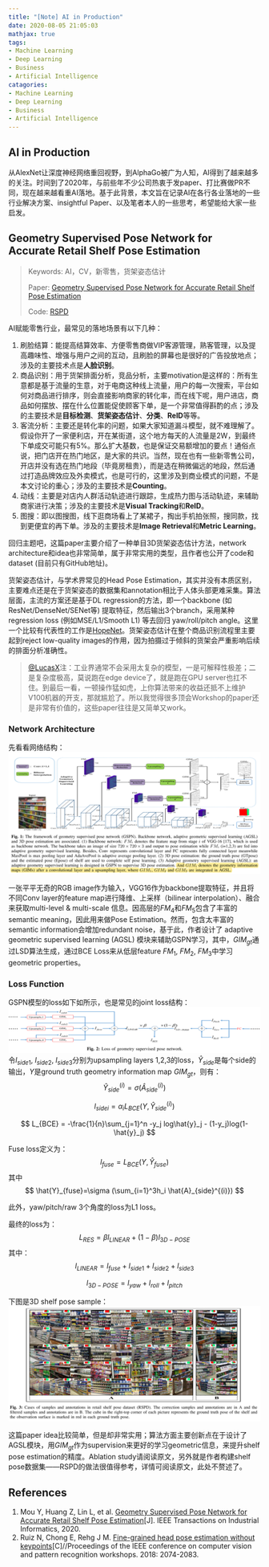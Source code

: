 ```yaml
---
title: "[Note] AI in Production"
date: 2020-08-05 21:05:03
mathjax: true
tags:
- Machine Learning
- Deep Learning
- Business
- Artificial Intelligence
catagories:
- Machine Learning
- Deep Learning
- Business
- Artificial Intelligence
---
```

## AI in Production
从AlexNet让深度神经网络重回视野，到AlphaGo被广为人知，AI得到了越来越多的关注。时间到了2020年，与前些年不少公司热衷于发paper、打比赛做PR不同，现在越来越看重AI落地。基于此背景，本文旨在记录AI在各行各业落地的一些行业解决方案、insightful Paper、以及笔者本人的一些思考，希望能给大家一些启发。

## Geometry Supervised Pose Network for Accurate Retail Shelf Pose Estimation
> Keywords: AI，CV，新零售，货架姿态估计
>
> Paper: [Geometry Supervised Pose Network for Accurate Retail Shelf Pose Estimation](https://ieeexplore.ieee.org/abstract/document/9112652/)
> 
> Code: [RSPD](https://github.com/AIKnowU/RSPD)

AI赋能零售行业，最常见的落地场景有以下几种：
1. 刷脸结算：能提高结算效率、方便零售商做VIP客源管理，熟客管理，以及提高趣味性、增强与用户之间的互动，且刷脸的屏幕也是很好的广告投放地点；涉及的主要技术点是**人脸识别**。
2. 商品识别：用于货架排面分析，竞品分析，主要motivation是这样的：所有生意都是基于流量的生意，对于电商这种线上流量，用户的每一次搜索，平台如何对商品进行排序，则会直接影响商家的转化率，而在线下呢，用户进店，商品如何摆放、摆在什么位置能促使顾客下单，是一个非常值得斟酌的点；涉及的主要技术是**目标检测**、**货架姿态估计**、**分类**、**ReID**等等。
3. 客流分析：主要还是转化率的问题，如果大家知道漏斗模型，就不难理解了。假设你开了一家便利店，开在某街道，这个地方每天的人流量是2W，到最终下单成交可能只有5%。那么扩大基数，也是保证交易额增加的要点！通俗点说，把门店开在热门地区，是大家的共识。当然，现在也有一些新零售公司，开店并没有选在热门地段（毕竟房租贵），而是选在稍微偏远的地段，然后通过打造品牌效应及外卖模式，也是可行的，这里涉及到商业模式的问题，不是本文讨论的重心；涉及的主要技术是**Counting**。
4. 动线：主要是对店内人群活动轨迹进行跟踪，生成热力图与活动轨迹，来辅助商家进行决策；涉及的主要技术是**Visual Tracking**和**ReID**。
5. 图搜：即以图搜图，线下逛商场看上了某裙子，掏出手机拍张照，搜同款，找到更便宜的再下单。涉及的主要技术是**Image Retrieval**和**Metric Learning**。

回归主题吧，这篇paper主要介绍了一种单目3D货架姿态估计方法，network architecture和idea也非常简单，属于非常实用的类型，且作者也公开了code和dataset (目前只有GitHub地址)。

货架姿态估计，与学术界常见的Head Pose Estimation，其实并没有本质区别，主要难点还是在于货架姿态的数据集和annotation相比于人体头部更难采集。算法层面，主流的方案还是基于DL regression的方法，即一个backbone (如ResNet/DenseNet/SENet等) 提取特征，然后输出3个branch，采用某种regression loss (例如MSE/L1/Smooth L1) 等去回归 yaw/roll/pitch angle。这里一个比较有代表性的工作是[HopeNet](http://openaccess.thecvf.com/content_cvpr_2018_workshops/papers/w41/Ruiz_Fine-Grained_Head_Pose_CVPR_2018_paper.pdf)。货架姿态估计在整个商品识别流程里主要起到reject low-quality images的作用，因为拍摄过于倾斜的货架会严重影响后续的排面分析准确性。

> [@LucasX](https://www.zhihu.com/people/xulu-0620)注：工业界通常不会采用太复杂的模型，一是可解释性极差；二是复杂度极高，莫说跑在edge device了，就是跑在GPU server也扛不住。到最后一看，一顿操作猛如虎，上你算法带来的收益还抵不上维护V100机器的开支，那就尴尬了。所以我觉得很多顶会Workshop的paper还是非常有价值的，这些paper往往是又简单又work。

### Network Architecture
先看看网络结构：
![GSPN Backbone](https://raw.githubusercontent.com/lucasxlu/blog/master/source/_posts/ai-in-production/gspn_backbone.png)

一张平平无奇的RGB image作为输入，VGG16作为backbone提取特征，并且将不同Conv layer的feature map进行降维、上采样（bilinear interpolation）、融合来获取multi-level & multi-scale 信息。因高层的$FM_4$和$FM_5$包含了丰富的semantic meaning，因此用来做Pose Estimation。然而，包含太丰富的semantic information会增加redundant noise，基于此，作者设计了 adaptive geometric supervised learning (AGSL) 模块来辅助GSPN学习，其中，$GIM_{gt}$通过LSD算法生成，通过BCE Loss来从低层feature $FM_1$, $FM_2$, $FM_3$中学习geometric properties。

### Loss Function
GSPN模型的loss如下如所示，也是常见的joint loss结构：
![GSPN Loss](https://raw.githubusercontent.com/lucasxlu/blog/master/source/_posts/ai-in-production/gspn_loss.png)
令$l_{side1}$, $l_{side2}$, $l_{side3}$分别为upsampling layers 1,2,3的loss，$\hat{Y}_{side}$是每个side的输出，$Y$是ground truth geometry information map $GIM_{gt}$，则有：
$$
\hat{Y}_{side}^{(i)}=\sigma (\hat{A}_{side}^{(i)})
$$

$$
l_{sidei} = α_i L_{BCE}(Y, \hat{Y}_{side}^{(i)})
$$

$$
L_{BCE} = -\frac{1}{n}\sum_{j=1}^n -y_j log\hat{y}_j - (1-y_j)log(1-\hat{y}_j)
$$

Fuse loss定义为：
$$
l_{fuse}=L_{BCE}(Y, \hat{Y}_{fuse})
$$
其中
$$
\hat{Y}_{fuse}=\sigma (\sum_{i=1}^3h_i \hat{A}_{side}^{(i)})
$$

此外，yaw/pitch/raw 3个角度的loss为L1 loss。

最终的loss为：
$$
L_{RES}=\beta l_{LINEAR} + (1-\beta)l_{3D-POSE}
$$
其中：
$$
l_{LINEAR}=l_{fuse} + l_{side1} + l_{side2} + l_{side3}
$$

$$
l_{3D-POSE}=l_{yaw} + l_{roll} + l_{pitch}
$$

下图是3D shelf pose sample：
![GSPN Sample](https://raw.githubusercontent.com/lucasxlu/blog/master/source/_posts/ai-in-production/gspn_sample.png)

这篇paper idea比较简单，但是却非常实用；算法方面主要创新点在于设计了AGSL模块，用$GIM_{gt}$作为supervision来更好的学习geometric信息，来提升shelf pose estimation的精度。Ablation study请阅读原文，另外就是作者构建shelf pose数据集——RSPD的做法很值得参考，详情可阅读原文，此处不赘述了。


## References
1. Mou Y, Huang Z, Lin L, et al. [Geometry Supervised Pose Network for Accurate Retail Shelf Pose Estimation](https://ieeexplore.ieee.org/abstract/document/9112652/)[J]. IEEE Transactions on Industrial Informatics, 2020.
2. Ruiz N, Chong E, Rehg J M. [Fine-grained head pose estimation without keypoints](http://openaccess.thecvf.com/content_cvpr_2018_workshops/papers/w41/Ruiz_Fine-Grained_Head_Pose_CVPR_2018_paper.pdf)[C]//Proceedings of the IEEE conference on computer vision and pattern recognition workshops. 2018: 2074-2083.
